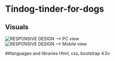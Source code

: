 # Tindog-tinder-for-dogs

## Visuals
![RESPONSIVE DESIGN --> PC view]()
![RESPONSIVE DESIGN --> Mobile view]()

##languages and libraries 
Html, css, bootstrap 4.5v 

